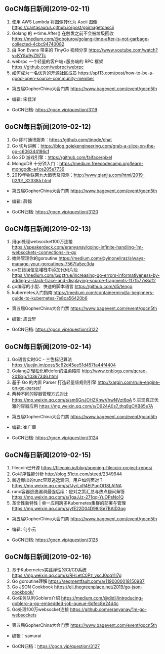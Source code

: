 ## GoCN每日新闻(2019-02-11)

1. 使用 AWS Lambda 将图像转化为 Ascii 图像 https://cantasaurus.github.io/post/goimagetoascii
2. Golang 的 <-time.After() 在触发之前不会被垃圾回收 https://medium.com/@oboturov/golang-time-after-is-not-garbage-collected-4cbc94740082
3. 由 Ron Evans 带来的 TinyGo 视频分享 https://www.youtube.com/watch?v=KY8u9yZ97Tc
4. webrpc 一个轻量的客户端+服务端的 RPC 框架 https://github.com/webrpc/webrpc
5. 如何成为一名优秀的开源社区成员 https://spf13.com/post/how-to-be-a-good-open-source-community-member

* 第五届GopherChina大会门票 https://www.bagevent.com/event/gocn5th

* 编辑: 宋佳洋
* GoCN归档: https://gocn.vip/question/3119

## GoCN每日新闻(2019-02-12)

1. Go 即时通讯服务：https://github.com/tinode/chat
2. Go 切片讲解：https://blog.gojekengineering.com/grab-a-slice-on-the-go-c606344186c1
3. Go 2D 游戏引擎：https://github.com/faiface/pixel
4. MongoDB 十分钟入门：https://medium.freecodecamp.org/learn-mongodb-a4ce205e7739
5. 2019年物联网九大趋势及预测：http://www.qianjia.com/html/2019-02/01_323385.html

* 第五届GopherChina大会门票 https://www.bagevent.com/event/gocn5th

* 编辑: 薛锦
* GoCN归档: https://gocn.vip/question/3120

## GoCN每日新闻(2019-02-13)

1. 用go处理websocket100万连接 https://speakerdeck.com/eranyanay/going-infinite-handling-1m-websockets-connections-in-go
2. 始终管理你的goroutine https://medium.com/@yinoneliraz/always-manage-your-goroutines-7567fa5ec3da
3. go在错误信息堆栈中添加代码片段 https://medium.com/@gztrue/increasing-go-errors-informativeness-by-adding-a-stack-trace-and-displaying-source-fragments-117f577e8df2
4. go编写的小型、快速的脚本语言 https://github.com/d5/tengo
5. kubernetes入门指南 https://medium.com/containermind/a-beginners-guide-to-kubernetes-7e8ca56420b6

* 第五届GopherChina大会门票 https://www.bagevent.com/event/gocn5th

* 编辑: 周云轩
* GoCN归档: https://gocn.vip/question/3122


## GoCN每日新闻(2019-02-14)

1. Go语言实时GC - 三色标记算法 https://juejin.im/post/5c62d45ee51d457fa44f4404
2. Golang之轻松化解defer的温柔陷阱 http://www.cnblogs.com/qcrao-2018/p/10367346.html
3. 基于 Go 的内置 Parser 打造轻量级规则引擎 http://xargin.com/rule-engine-on-go-parser/
4. 两种不同的容器管理方式对比 https://mp.weixin.qq.com/s/sm6GnJOHZKnwVhwNVzt6pA
5.实现真正优雅的容器应用 https://mp.weixin.qq.com/s/D924A0s7_thq8gOXB85e7A

* 第五届GopherChina大会门票 https://www.bagevent.com/event/gocn5th

* 编辑: 崔广章
* GoCN归档: https://gocn.vip/question/3124


## GoCN每日新闻(2019-02-15)

1. filecoin已开源 https://filecoin.io/blog/opening-filecoin-project-repos/ 
2. Go程序性能分析 http://blog.51cto.com/steed/2349944
3. 新近爆出的runc容器逃逸漏洞，用户如何面对？ https://mp.weixin.qq.com/s/fJyrLxR4EtPuqOt18LAINA
4. runc容器逃逸漏洞最强后续：应对之策汇总与热点疑问解答 https://mp.weixin.qq.com/s/1gaJJz-271qq-YuOPsNo1Q
5. 革命性新特性 | 单一应用跨多Kubernetes集群的部署与管理 https://mp.weixin.qq.com/s/yfE22D04D98r8e7BAlD3qg 

* 第五届GopherChina大会门票 https://www.bagevent.com/event/gocn5th

* 编辑: 何小云
* GoCN归档: https://gocn.vip/question/3125

## GoCN每日新闻(2019-02-16)

1. 基于Kubernetes实践弹性的CI/CD系统 https://mp.weixin.qq.com/s/RHLetC0Pz_vscJ0cq11I7g
2. Go goroutine理解 https://segmentfault.com/a/1190000018150987
3. Go JSON Cookbook https://eli.thegreenplace.net/2019/go-json-cookbook/
4. Go任务队列Goblero介绍 https://medium.com/@didil/introducing-goblero-a-go-embedded-job-queue-6dfec8e24d4c
5. Go处理100万websocket连接 https://github.com/eranyanay/1m-go-websockets

* 第五届GopherChina大会门票 https://www.bagevent.com/event/gocn5th

* 编辑：samurai
* GoCN归档：https://gocn.vip/question/3127
